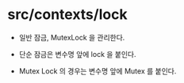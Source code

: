 # src/contexts/lock

- 일반 잠금, MutexLock 을 관리한다.

- 단순 잠금은 변수명 앞에 lock 을 붙인다.

- Mutex Lock 의 경우는 변수명 앞에 Mutex 를 붙인다.